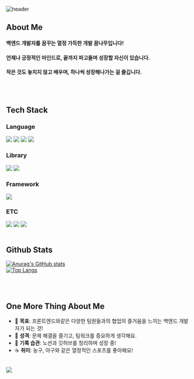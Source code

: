 ![header](https://capsule-render.vercel.app/api?type=waving&color=0:36BCF7,100:4B0082&height=230&section=header&text=Back-End%20Developer%20in%20Progress&fontColor=ffffff&fontSize=30&desc=기술과+사람+사이를+잇는+개발자가+되고+싶습니다.&descSize=18&descAlign=50&descAlignY=70)


<div>
  <!--Body-->
  
  ## About Me
  #### 백엔드 개발자를 꿈꾸는 열정 가득한 개발 꿈나무입니다!<br/>
  #### 언제나 긍정적인 마인드로, 끝까지 파고들며 성장할 자신이 있습니다.<br/>
  #### 작은 것도 놓치지 않고 배우며, 하나씩 성장해나가는 걸 즐깁니다.
  <br/>
  <br/>
  
  ## Tech Stack
  ### Language
  <!--Java-->
  <img src="https://img.shields.io/badge/Java-007396?style=flat-square&logo=Java&logoColor=white"/>
  <!--Python-->
  <img src="https://img.shields.io/badge/Python-3776AB?style=flat-square&logo=Python&logoColor=white"/>
  <!--HTML5-->
  <img src="https://img.shields.io/badge/HTML5-E34F26?style=flat-square&logo=HTML5&logoColor=white"/>
  <!--CSS-->
  <img src="https://img.shields.io/badge/CSS3-1572B6?style=flat-square&logo=CSS3&logoColor=white"/>
  <br/>
  
  ### Library
  <!--Hibernate-->
  <img src="https://img.shields.io/badge/Hibernate-59666C?style=flat-square&logo=Hibernate&logoColor=white"/>
  <!--Spring Data JPA-->
  <img src="https://img.shields.io/badge/Spring_Data_JPA-6DB33F?style=flat-square&logo=Spring&logoColor=white"/>
  <br/>
  
  ### Framework
  <!--Spring Boot-->
  <img src="https://img.shields.io/badge/Spring_Boot-6DB33F?style=flat-square&logo=Spring%20Boot&logoColor=white"/>
  <br/>
  
  ### ETC
  <!--Amazon AWS-->
  <img src="https://img.shields.io/badge/AWS-232F3E?style=flat-square&logo=amazonaws&logoColor=white" />
  <!--PostgreSQL-->
  <img src="https://img.shields.io/badge/PostgreSQL-4169E1?style=flat-square&logo=PostgreSQL&logoColor=white"/>
  <!--Notion-->
  <img src="https://img.shields.io/badge/Notion-000000?style=flat-square&logo=Notion&logoColor=white"/>
  <br/>
  <br/>
  
  ## Github Stats
  [![Anurag's GitHub stats](https://github-readme-stats.vercel.app/api?username=okji98)](https://github.com/anuraghazra/github-readme-stats)
  <br/>
  [![Top Langs](https://github-readme-stats.vercel.app/api/top-langs/?username=okji98)](https://github.com/anuraghazra/github-readme-stats)

  <br/><br/>

  ## One More Thing About Me
  - 🎯 **목표**: 프론트엔드와같은 다양한 팀원들과의 협업의 즐거움을 느끼는 백엔드 개발자가 되는 것!
  - 🤝 **성격**: 문제 해결을 즐기고, 팀워크를 중요하게 생각해요.
  - 💬 **기록 습관**: 노션과 깃허브를 정리하며 성장 중!
  - ☕ **취미**: 농구, 야구와 같은 열정적인 스포츠를 좋아해요!

  <br/>
  <img src="https://readme-typing-svg.herokuapp.com?font=Fira+Code&size=20&pause=1000&color=36BCF7&vCenter=true&multiline=true&width=435&lines=백엔드+개발자로+한걸음+한걸음+성장중입니다.;함께+배우고+성장하는+개발자가+되겠습니다!"/>

</div>
